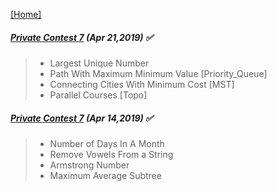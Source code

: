 [[Home]](https://github.com/anicksaha/leetcode/blob/master/README.md)

##### [Private Contest 7](https://leetcode.com/contest/private-contest-7) (Apr 21,2019) :white_check_mark:
> - Largest Unique Number
> - Path With Maximum Minimum Value [Priority_Queue]
> - Connecting Cities With Minimum Cost [MST]
> - Parallel Courses [Topo]

##### [Private Contest 7](https://leetcode.com/contest/private-contest-6) (Apr 14,2019) :white_check_mark:
> - Number of Days In A Month
> - Remove Vowels From a String
> - Armstrong Number
> - Maximum Average Subtree
